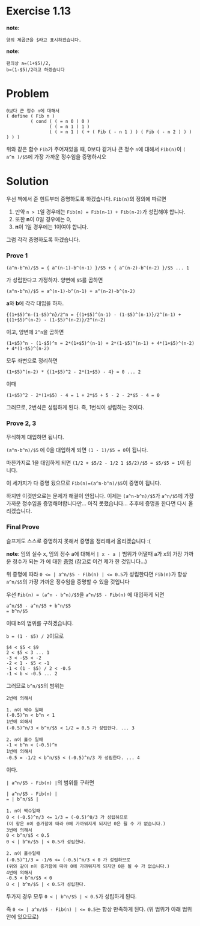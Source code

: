 # Exercise 1.13
**note:**
```
양의 제곱근을 $라고 표시하겠습니다.
```
**note:**
```
편의상 a=(1+$5)/2,
b=(1-$5)/2라고 하겠습니다
```

# Problem
```
0보다 큰 정수 n에 대해서
( define ( Fib n )
         ( cond ( ( = n 0 ) 0 )
                ( ( = n 1 ) 1 )
                ( ( > n 1 ) ( + ( Fib ( - n 1 ) ) ( Fib ( - n 2 ) ) ) ) ) )
```
위와 같은 함수 `Fib`가 주어져있을 때,
0보다 같거나 큰 정수 `n`에 대해서
`Fib(n)`이 `( a^n )/$5`에 가장 가까운 정수임을 증명하시오

# Solution
우선 책에서 준 힌트부터 증명하도록 하겠습니다.
`Fib(n)`의 정의에 따르면
1. 만약 `n > 1`일 경우에는 `Fib(n) = Fib(n-1) + Fib(n-2)`가 성립해야 합니다.
2. 또한 **n**이 0일 경우에는 0,
3. **n**이 1일 경우에는 1이여야 합니다.

그럼 각각 증명하도록 하겠습니다.

### Prove 1

```
(a^n-b^n)/$5 = { a^(n-1)-b^(n-1) }/$5 + { a^(n-2)-b^(n-2) }/$5 ... 1
```
가 성립한다고 가정하자.
양변에 `$5`를 곱하면
```
(a^n-b^n)/$5 = a^(n-1)-b^(n-1) + a^(n-2)-b^(n-2)
```
**a**와 **b**에 각각 대입을 하자.
```
{(1+$5)^n-(1-$5)^n}/2^n = {(1+$5)^(n-1) - (1-$5)^(n-1)}/2^(n-1) + {(1+$5)^(n-2) - (1-$5)^(n-2)}/2^(n-2)
```
이고, 양변에 `2^n`을 곱하면
```
(1+$5)^n - (1-$5)^n = 2*(1+$5)^(n-1) + 2*(1-$5)^(n-1) + 4*(1+$5)^(n-2) + 4*(1-$5)^(n-2)
```
모두 좌변으로 정리하면
```
(1+$5)^(n-2) * {(1+$5)^2 - 2*(1+$5) - 4} = 0 ... 2
```
이때
```
(1+$5)^2 - 2*(1+$5) - 4 = 1 + 2*$5 + 5 - 2 - 2*$5 - 4 = 0
```
그러므로, 2번식은 성립하게 된다.
즉, 1번식이 성립하는 것이다.

### Prove 2, 3
무식하게 대입하면 됩니다.

`(a^n-b^n)/$5` 에 0을 대입하게 되면
`(1 - 1)/$5 = 0`이 됩니다.

마찬가지로 1을 대입하게 되면
`(1/2 + $5/2 - 1/2 1 $5/2)/$5 = $5/$5 = 1`이 됩니다.


이 세가지가 다 증명 됬으므로
`Fib(n)=(a^n-b^n)/$5`이 증명이 됩니다.


하지만 이것만으로는 문제가 해결이 안됩니다.
이제는 `(a^n-b^n)/$5`가 `a^n/$5`에 가장 가까운 정수임을 증명해야합니다만...
아직 못했습니다... 추후에 증명을 한다면 다시 올리겠습니다.

### Final Prove
슬프게도 스스로 증명하지 못해서 증명을 정리해서 올리겠습니다 :(

**note**:
임의 실수 x, 임의 정수 a에 대해서
`| x - a |` 범위가 어떨때 a가 x의 가장 가까운 정수가 되는 가
에 대한 [증명](when-a-is-closest.md) (참고로 이건 제가 한 것입니다...)

위 증명에 따라 `0 <= | a^n/$5 - Fib(n) | <= 0.5`가 성립한다면
`Fib(n)`가 항상 `a^n/$5`의 가장 가까운 정수임을 증명할 수 있을 것입니다

우선 `Fib(n) = (a^n - b^n)/$5`을 `a^n/$5 - Fib(n)` 에 대입하게 되면
```
a^n/$5 - a^n/$5 + b^n/$5
= b^n/$5
```
이때 b의 범위를 구하겠습니다.

`b = (1 - $5) / 2`이므로
```
$4 < $5 < $9
2 < $5 < 3 ... 1
-3 < -$5 < -2
-2 < 1 - $5 < -1
-1 < (1 - $5) / 2 < -0.5
-1 < b < -0.5 ... 2
```
그러므로 `b^n/$5`의 범위는
```
2번에 의해서

1. n이 짝수 일때
(-0.5)^n < b^n < 1
1번에 의해서
(-0.5)^n/3 < b^n/$5 < 1/2 = 0.5 가 성립한다. ... 3

2. n이 홀수 일때
-1 < b^n < (-0.5)^n
1번에 의해서
-0.5 = -1/2 < b^n/$5 < (-0.5)^n/3 가 성립한다. ... 4
```
이다.

`| a^n/$5 - Fib(n) |`의 범위를 구하면
```
| a^n/$5 - Fib(n) |
= | b^n/$5 |

1. n이 짝수일때
0 < (-0.5)^n/3 <= 1/3 = (-0.5)^0/3 가 성립하므로
(이 항은 n이 증가함에 따라 0에 가까워지게 되지만 0은 될 수 가 없습니다.)
3번에 의해서
0 < b^n/$5 < 0.5
0 < | b^n/$5 | < 0.5가 성립한다.

2. n이 홀수일때
(-0.5)^1/3 = -1/6 <= (-0.5)^n/3 < 0 가 성립하므로
(위와 같이 n이 증가함에 따라 0에 가까워지게 되지만 0은 될 수 가 없습니다.)
4번에 의해서
-0.5 < b^n/$5 < 0
0 < | b^n/$5 | < 0.5가 성립한다.
```
두가지 경우 모두 `0 < | b^n/$5 | < 0.5`가 성립하게 된다.

즉 `0 <= | a^n/$5 - Fib(n) | <= 0.5`는 항상 만족하게 된다.
(위 범위가 아래 범위안에 있으므로)
